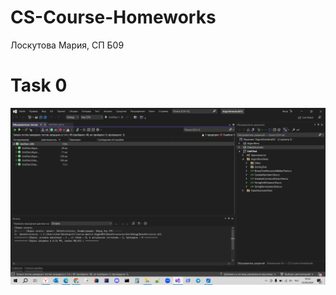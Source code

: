 # CS-Course-Homeworks
Лоскутова Мария, СП Б09

# Task 0
![alt text](https://github.com/minstradamuss/CS-Course-Homeworks/blob/hw1/Task0.png)



